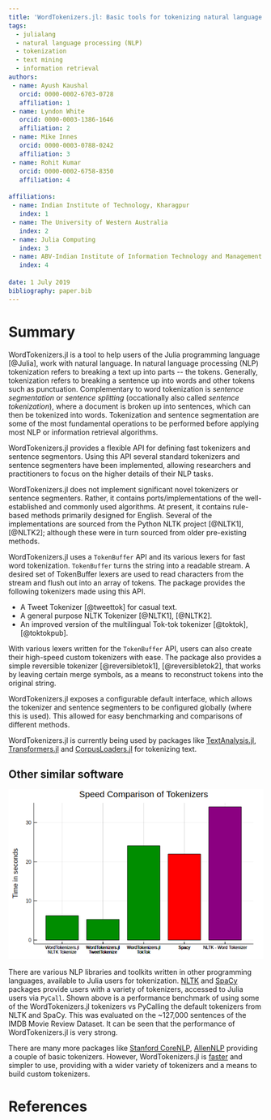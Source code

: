 ```yaml
---
title: 'WordTokenizers.jl: Basic tools for tokenizing natural language in Julia'
tags:
  - julialang
  - natural language processing (NLP)
  - tokenization
  - text mining
  - information retrieval
authors:
 - name: Ayush Kaushal
   orcid: 0000-0002-6703-0728
   affiliation: 1
 - name: Lyndon White
   orcid: 0000-0003-1386-1646
   affiliation: 2
 - name: Mike Innes
   orcid: 0000-0003-0788-0242
   affiliation: 3
 - name: Rohit Kumar
   orcid: 0000-0002-6758-8350
   affiliation: 4

affiliations:
 - name: Indian Institute of Technology, Kharagpur
   index: 1
 - name: The University of Western Australia
   index: 2
 - name: Julia Computing
   index: 3
 - name: ABV-Indian Institute of Information Technology and Management Gwalior
   index: 4

date: 1 July 2019
bibliography: paper.bib
---
```


# Summary

WordTokenizers.jl is a tool to help users of the Julia programming language [@Julia], work with natural language.
In natural language processing (NLP) tokenization refers to breaking a text up into parts -- the tokens.
Generally, tokenization refers to breaking a sentence up into words and other tokens such as punctuation.
Complementary to word tokenization is _sentence segmentation_ or _sentence splitting_ (occationally also called _sentence tokenization_),
where a document is broken up into sentences, which can then be tokenized into words.
Tokenization and sentence segmentation are some of the most fundamental operations to be performed before applying most NLP or information retrieval algorithms.

WordTokenizers.jl provides a flexible API for defining fast tokenizers and sentence segmentors.
Using this API several standard tokenizers and sentence segmenters have been implemented, allowing researchers and practitioners to focus on the higher details of their NLP tasks.

WordTokenizers.jl does not implement significant novel tokenizers or sentence segmenters.
Rather, it contains ports/implementations of the well-established and commonly used algorithms.
At present, it contains rule-based methods primarily designed for English.
Several of the implementations are sourced from the Python NLTK project [@NLTK1], [@NLTK2];
although these were in turn sourced from older pre-existing methods.

WordTokenizers.jl uses a `TokenBuffer` API and its various lexers for fast word tokenization.
`TokenBuffer` turns the string into a readable stream.
A desired set of TokenBuffer lexers are used to read characters from the stream and flush out into an array of tokens.
The package provides the following tokenizers made using this API.

- A Tweet Tokenizer [@tweettok] for casual text.
- A general purpose NLTK Tokenizer [@NLTK1], [@NLTK2].
- An improved version of the multilingual Tok-tok tokenizer [@toktok], [@toktokpub].

With various lexers written for the `TokenBuffer` API, users can also create their high-speed custom tokenizers with ease.
The package also provides a simple reversible tokenizer [@reversibletok1], [@reversibletok2],
that works by leaving certain merge symbols, as a means to reconstruct tokens into the original string.

WordTokenizers.jl exposes a configurable default interface,
which allows the tokenizer and sentence segmenters to be configured globally (where this is used).
This allowed for easy benchmarking and comparisons of different methods.

WordTokenizers.jl is currently being used by packages like [TextAnalysis.jl](https://github.com/JuliaText/TextAnalysis.jl), [Transformers.jl](https://github.com/chengchingwen/Transformers.jl) and [CorpusLoaders.jl](https://github.com/JuliaText/CorpusLoaders.jl) for tokenizing text.

## Other similar software

![Speed comparison of Tokenizers on IMDB Movie Review Dataset](speed_compare.png)

There are various NLP libraries and toolkits written in other programming languages, available to Julia users for tokenization.
[NLTK](https://github.com/nltk/nltk) and [SpaCy](https://github.com/explosion/spaCy) packages provide users with a variety of tokenizers, accessed to Julia users via `PyCall`.
Shown above is a performance benchmark of using some of the WordTokenizers.jl tokenizers vs PyCalling the default tokenizers from NLTK and SpaCy.
This was evaluated on the ~127,000 sentences of the IMDB Movie Review Dataset.
It can be seen that the performance of WordTokenizers.jl is very strong.

There are many more packages like [Stanford CoreNLP](https://github.com/stanfordnlp/CoreNLP), [AllenNLP](https://github.com/allenai/allennlp/) providing a couple of basic tokenizers.
However, WordTokenizers.jl is [faster](https://github.com/Ayushk4/Tweet_tok_analyse/tree/master/speed) and simpler to use, providing with a wider variety of tokenizers and a means to build custom tokenizers.

# References
